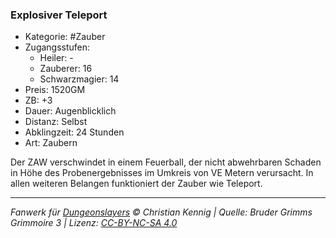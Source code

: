 ### Explosiver Teleport

- Kategorie: #Zauber
- Zugangsstufen:
  - Heiler: -
  - Zauberer: 16
  - Schwarzmagier: 14
- Preis: 1520GM
- ZB: +3
- Dauer: Augenblicklich
- Distanz: Selbst
- Abklingzeit: 24 Stunden
- Art: Zaubern

Der ZAW verschwindet in einem Feuerball, der nicht abwehrbaren Schaden in Höhe des Probenergebnisses im Umkreis von VE Metern verursacht. In allen weiteren Belangen funktioniert der Zauber wie Teleport.

---

_Fanwerk für [Dungeonslayers](https://www.dungeonslayers.net/) © Christian Kennig | Quelle: Bruder Grimms Grimmoire 3 | Lizenz: [CC-BY-NC-SA 4.0](https://creativecommons.org/licenses/by-nc-sa/4.0/deed.de)_
